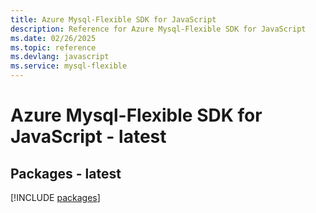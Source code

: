 ```yaml
---
title: Azure Mysql-Flexible SDK for JavaScript
description: Reference for Azure Mysql-Flexible SDK for JavaScript
ms.date: 02/26/2025
ms.topic: reference
ms.devlang: javascript
ms.service: mysql-flexible
---
```

# Azure Mysql-Flexible SDK for JavaScript - latest
## Packages - latest
[!INCLUDE [packages](mysql-flexible-index.md)]
